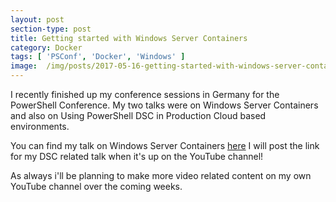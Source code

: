 ```yaml
---
layout: post
section-type: post
title: Getting started with Windows Server Containers
category: Docker
tags: [ 'PSConf', 'Docker', 'Windows' ]
image:  /img/posts/2017-05-16-getting-started-with-windows-server-containers/flynn.jpg
---
```


I recently finished up my conference sessions in Germany for the PowerShell Conference.
My two talks were on Windows Server Containers and also on Using PowerShell DSC in Production Cloud based environments.

You can find my talk on Windows Server Containers [here](https://www.youtube.com/watch?v=uG04oLqKnnU)
I will post the link for my DSC related talk when it's up on the YouTube channel!

As always i'll be planning to make more video related content on my own YouTube channel over the coming weeks.
